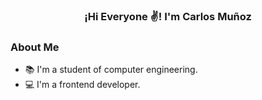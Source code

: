 <p align="center" width="300">
   <h3 align="center">¡Hi Everyone ✌! I'm Carlos Muñoz</h3>
</p>

### About Me
   - 📚 I'm a student of computer engineering.
   - 💻 I'm a frontend developer.
